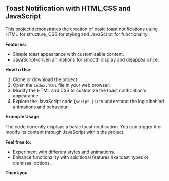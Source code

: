 ## Toast Notification with HTML,CSS and JavaScript

This project demonstrates the creation of basic toast notifications using HTML for structure, CSS for styling and JavaScript for functionality.

**Features:**

- Simple toast appearance with customizable content.
- JavaScript-driven animations for smooth display and disappearance.

**How to Use:**

1. Clone or download the project.
2. Open the `index.html` file in your web browser.
3. Modify the HTML and CSS to customize the toast notification's appearance.
4. Explore the JavaScript code (`script.js`) to understand the logic behind animations and behaviour.

**Example Usage**

The code currently displays a basic toast notification. You can trigger it or modify its content through JavaScript within the project.

**Feel free to:**

- Experiment with different styles and animations.
- Enhance functionality with additional features like toast types or dismissal options.

**Thankyou**